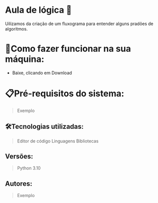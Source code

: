 # Aula de lógica 🚀

Uilizamos da criação de um fluxograma para entender alguns pradões de algoritmos. 

# 🔌Como fazer funcionar na sua máquina:

- Baixe, clicando em Download


# 📋Pré-requisitos do sistema:

> Exemplo


## 🛠️Tecnologias utilizadas:

> Editor de código
Linguagens
Bibliotecas
> 

## Versões:

> Python 3.10
> 

## Autores:

> Exemplo
>
